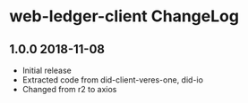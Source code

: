 # web-ledger-client ChangeLog

## 1.0.0 2018-11-08

- Initial release
- Extracted code from did-client-veres-one, did-io
- Changed from r2 to axios

